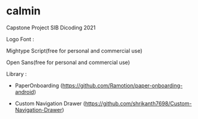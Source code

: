 # calmin
Capstone Project SIB Dicoding 2021

Logo Font :

Mightype Script(free for personal and commercial use)

Open Sans(free for personal and commercial use)


Library :

- PaperOnboarding (https://github.com/Ramotion/paper-onboarding-android)

- Custom Navigation Drawer (https://github.com/shrikanth7698/Custom-Navigation-Drawer)
